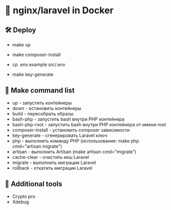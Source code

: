 # 🚀 nginx/laravel in Docker

## 🛠️ Deploy

- make up

- make composer-install

- cp .env.example src/.env

- make key-generate


## 📃 Make command list

- up - запустить контейнеры
- down - остановить контейнеры
- build - пересобрать образы
- bash-php - запустить bash внутри PHP контейнера
- bash-php-root - запустить bash внутри PHP контейнера от имени root
- composer-install - установить composer зависимости
- key-generate - сгенерировать Laravel ключ
- php - выполнить команду PHP (использование: make php cmd="artisan migrate")
- artisan - выполнить Artisan (make artisan cmd="migrate")
- cache-clear - очистить кеш Laravel
- migrate - выполнить миграции Laravel
- rollback - откатить миграции Laravel

## 🔧 Additional tools

- Crypto pro
- Xdebug